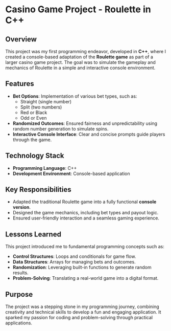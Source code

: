 # Casino Game Project - Roulette in C++

## Overview
This project was my first programming endeavor, developed in **C++**, where I created a console-based adaptation of the **Roulette game** as part of a larger casino game project. The goal was to simulate the gameplay and mechanics of Roulette in a simple and interactive console environment.

## Features
- **Bet Options**: Implementation of various bet types, such as:
  - Straight (single number)
  - Split (two numbers)
  - Red or Black
  - Odd or Even
- **Randomized Outcomes**: Ensured fairness and unpredictability using random number generation to simulate spins.
- **Interactive Console Interface**: Clear and concise prompts guide players through the game.

## Technology Stack
- **Programming Language**: C++
- **Development Environment**: Console-based application

## Key Responsibilities
- Adapted the traditional Roulette game into a fully functional **console version**.
- Designed the game mechanics, including bet types and payout logic.
- Ensured user-friendly interaction and a seamless gaming experience.

## Lessons Learned
This project introduced me to fundamental programming concepts such as:
- **Control Structures**: Loops and conditionals for game flow.
- **Data Structures**: Arrays for managing bets and outcomes.
- **Randomization**: Leveraging built-in functions to generate random results.
- **Problem-Solving**: Translating a real-world game into a digital format.

## Purpose
The project was a stepping stone in my programming journey, combining creativity and technical skills to develop a fun and engaging application. It sparked my passion for coding and problem-solving through practical applications.

